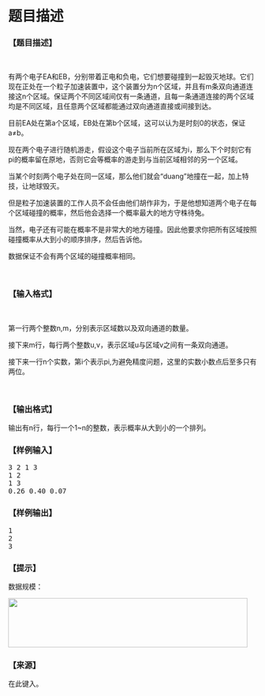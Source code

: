 # 题目描述


<h3>
【题目描述】
</h3>
<p>
<br/>
</p>
<p>
有两个电子EA和EB，分别带着正电和负电，它们想要碰撞到一起毁灭地球。它们现在正处在一个粒子加速装置中，这个装置分为n个区域，并且有m条双向通道连接这n个区域。保证两个不同区域间仅有一条通道，且每一条通道连接的两个区域均是不同区域，且任意两个区域都能通过双向通道直接或间接到达。
</p>
<p>
目前EA处在第a个区域，EB处在第b个区域，这可以认为是时刻0的状态，保证a≠b。
</p>
<p>
现在两个电子进行随机游走，假设这个电子当前所在区域为i，那么下个时刻它有pi的概率留在原地，否则它会等概率的游走到与当前区域相邻的另一个区域。
</p>
<p>
当某个时刻两个电子处在同一区域，那么他们就会“duang”地撞在一起，加上特技，让地球毁灭。
</p>
<p>
但是粒子加速装置的工作人员不会任由他们胡作非为，于是他想知道两个电子在每个区域碰撞的概率，然后他会选择一个概率最大的地方守株待兔。
</p>
<p>
当然，电子还有可能在概率不是非常大的地方碰撞。因此他要求你把所有区域按照碰撞概率从大到小的顺序排序，然后告诉他。
</p>
<p>
数据保证不会有两个区域的碰撞概率相同。
</p>
<p>
<br/>
</p>
<h3>
【输入格式】
</h3>
<p>
<br/>
</p>
<p>
第一行两个整数n,m，分别表示区域数以及双向通道的数量。
</p>
<p>
接下来m行，每行两个整数u,v，表示区域u与区域v之间有一条双向通道。
</p>
<p>
接下来一行n个实数，第i个表示pi,为避免精度问题，这里的实数小数点后至多只有两位。
</p>
<p>
<br/>
</p>
<h3>
【输出格式】
</h3>
<p>
输出有n行，每行一个1~n的整数，表示概率从大到小的一个排列。
</p>
<h3>
【样例输入】
</h3>
<pre>3 2 1 3
1 2
1 3
0.26 0.40 0.07 </pre>
<h3>
【样例输出】
</h3>
<pre>1
2
3</pre>
<h3>
【提示】
</h3>
<p>
数据规模：
</p>
<p>
<img src="/upload/image/20160421/20160421132028_74329.jpg" alt="" height="100" width="485"/> 
</p>
<h3>
【来源】
</h3>
<p>
在此键入。
</p>
